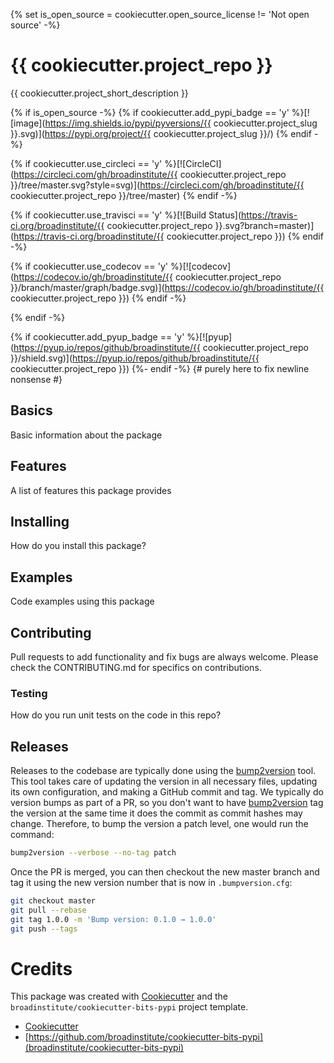 {% set is_open_source = cookiecutter.open_source_license != 'Not open source' -%}
# {{ cookiecutter.project_repo }}

{{ cookiecutter.project_short_description }}

{% if is_open_source -%}
{% if cookiecutter.add_pypi_badge == 'y' %}[![image](https://img.shields.io/pypi/pyversions/{{ cookiecutter.project_slug }}.svg)](https://pypi.org/project/{{ cookiecutter.project_slug }}/)
{% endif -%}

{% if cookiecutter.use_circleci == 'y' %}[![CircleCI](https://circleci.com/gh/broadinstitute/{{ cookiecutter.project_repo }}/tree/master.svg?style=svg)](https://circleci.com/gh/broadinstitute/{{ cookiecutter.project_repo }}/tree/master)
{% endif -%}

{% if cookiecutter.use_travisci == 'y' %}[![Build Status](https://travis-ci.org/broadinstitute/{{ cookiecutter.project_repo }}.svg?branch=master)](https://travis-ci.org/broadinstitute/{{ cookiecutter.project_repo }})
{% endif -%}

{% if cookiecutter.use_codecov == 'y' %}[![codecov](https://codecov.io/gh/broadinstitute/{{ cookiecutter.project_repo }}/branch/master/graph/badge.svg)](https://codecov.io/gh/broadinstitute/{{ cookiecutter.project_repo }})
{% endif -%}

{% endif -%}

{% if cookiecutter.add_pyup_badge == 'y' %}[![pyup](https://pyup.io/repos/github/broadinstitute/{{ cookiecutter.project_repo }}/shield.svg)](https://pyup.io/repos/github/broadinstitute/{{ cookiecutter.project_repo }})
{%- endif -%}
{# purely here to fix newline nonsense #}
## Basics

Basic information about the package

## Features

A list of features this package provides

## Installing

How do you install this package?

## Examples

Code examples using this package

## Contributing

Pull requests to add functionality and fix bugs are always welcome.  Please check the CONTRIBUTING.md for specifics on contributions.

### Testing

How do you run unit tests on the code in this repo?

## Releases

Releases to the codebase are typically done using the [bump2version][2] tool.  This tool takes care of updating the version in all necessary files, updating its own configuration, and making a GitHub commit and tag.  We typically do version bumps as part of a PR, so you don't want to have [bump2version][2] tag the version at the same time it does the commit as commit hashes may change.  Therefore, to bump the version a patch level, one would run the command:

```sh
bump2version --verbose --no-tag patch
```

Once the PR is merged, you can then checkout the new master branch and tag it using the new version number that is now in `.bumpversion.cfg`:

```sh
git checkout master
git pull --rebase
git tag 1.0.0 -m 'Bump version: 0.1.0 → 1.0.0'
git push --tags
```

# Credits

This package was created with [Cookiecutter][3] and the `broadinstitute/cookiecutter-bits-pypi` project template.

* [Cookiecutter][3]
* [https://github.com/broadinstitute/cookiecutter-bits-pypi](broadinstitute/cookiecutter-bits-pypi)

[1]: https://www.python.org/ "Python"
[2]: https://pypi.org/project/bump2version/ "bump2version"
[3]: https://cookiecutter.readthedocs.io/en/latest/index.html "Cookiecutter"
